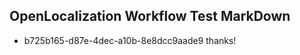 ## OpenLocalization Workflow Test MarkDown
* b725b165-d87e-4dec-a10b-8e8dcc9aade9 thanks!

<!--HONumber=Jul16_HO3-->


